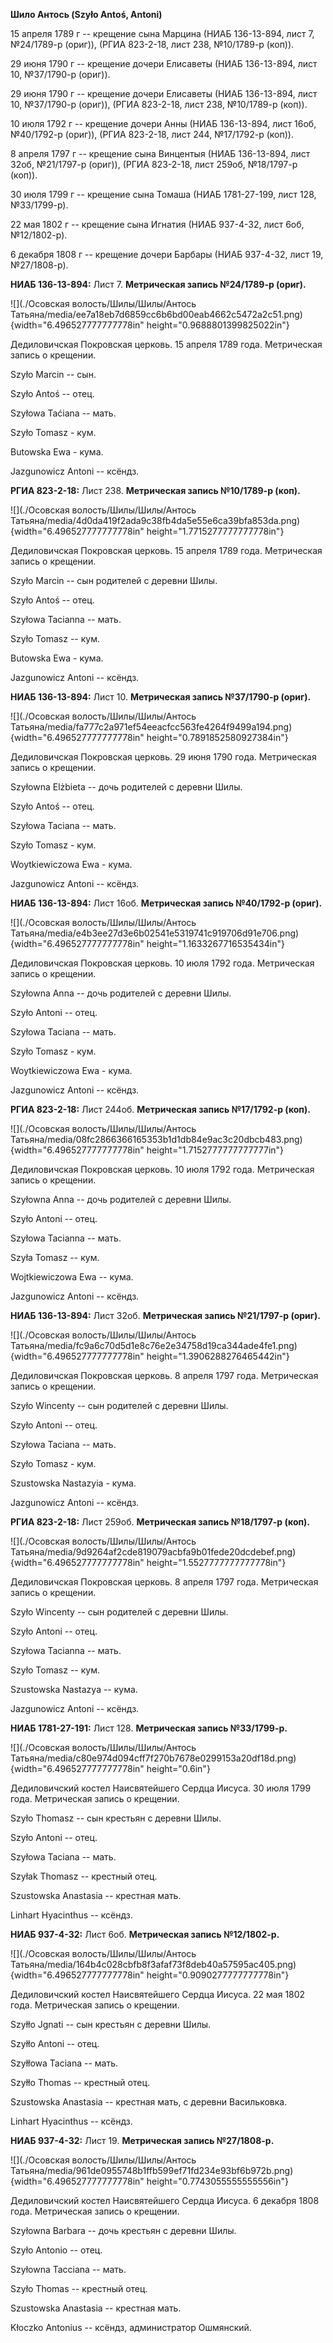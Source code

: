 **Шило Антось (Szyło Antoś, Antoni)**

15 апреля 1789 г -- крещение сына Марцина (НИАБ 136-13-894, лист 7,
№24/1789-р (ориг)), (РГИА 823-2-18, лист 238, №10/1789-р (коп)).

29 июня 1790 г -- крещение дочери Елисаветы (НИАБ 136-13-894, лист 10,
№37/1790-р (ориг)).

29 июня 1790 г -- крещение дочери Елисаветы (НИАБ 136-13-894, лист 10,
№37/1790-р (ориг)), (РГИА 823-2-18, лист 238, №10/1789-р (коп)).

10 июля 1792 г -- крещение дочери Анны (НИАБ 136-13-894, лист 16об,
№40/1792-р (ориг)), (РГИА 823-2-18, лист 244, №17/1792-р (коп)).

8 апреля 1797 г -- крещение сына Винцентыя (НИАБ 136-13-894, лист 32об,
№21/1797-р (ориг)), (РГИА 823-2-18, лист 259об, №18/1797-р (коп)).

30 июля 1799 г -- крещение сына Томаша (НИАБ 1781-27-199, лист 128,
№33/1799-р).

22 мая 1802 г -- крещение сына Игнатия (НИАБ 937-4-32, лист 6об,
№12/1802-р).

6 декабря 1808 г -- крещение дочери Барбары (НИАБ 937-4-32, лист 19,
№27/1808-р).

**НИАБ 136-13-894:** Лист 7. **Метрическая запись №24/1789-р (ориг).**

![](./Осовская волость/Шилы/Шилы/Антось Татьяна/media/ee7a18eb7d6859cc6b6bd00eab4662c5472a2c51.png){width="6.496527777777778in"
height="0.9688801399825022in"}

Дедиловичская Покровская церковь. 15 апреля 1789 года. Метрическая
запись о крещении.

Szyło Marcin -- сын.

Szyło Antoś -- отец.

Szyłowa Taćiana -- мать.

Szyło Tomasz - кум.

Butowska Ewa - кума.

Jazgunowicz Antoni -- ксёндз.

**РГИА 823-2-18:** Лист 238. **Метрическая запись №10/1789-р (коп).**

![](./Осовская волость/Шилы/Шилы/Антось Татьяна/media/4d0da419f2ada9c38fb4da5e55e6ca39bfa853da.png){width="6.496527777777778in"
height="1.7715277777777778in"}

Дедиловичская Покровская церковь. 15 апреля 1789 года. Метрическая
запись о крещении.

Szyło Marcin -- сын родителей с деревни Шилы.

Szyło Antoś -- отец.

Szyłowa Tacianna -- мать.

Szyło Tomasz -- кум.

Butowska Ewa - кума.

Jazgunowicz Antoni -- ксёндз.

**НИАБ 136-13-894:** Лист 10. **Метрическая запись №37/1790-р (ориг).**

![](./Осовская волость/Шилы/Шилы/Антось Татьяна/media/fa777c2a971ef54eeacfcc563fe4264f9499a194.png){width="6.496527777777778in"
height="0.7891852580927384in"}

Дедиловичская Покровская церковь. 29 июня 1790 года. Метрическая запись
о крещении.

Szyłowna Elżbieta -- дочь родителей с деревни Шилы.

Szyło Antoś -- отец.

Szyłowa Taciana -- мать.

Szyło Tomasz - кум.

Woytkiewiczowa Ewa - кума.

Jazgunowicz Antoni -- ксёндз.

**НИАБ 136-13-894:** Лист 16об. **Метрическая запись №40/1792-р
(ориг).**

![](./Осовская волость/Шилы/Шилы/Антось Татьяна/media/e4b3ee27d3e6b02541e5319741c919706d91e706.png){width="6.496527777777778in"
height="1.1633267716535434in"}

Дедиловичская Покровская церковь. 10 июля 1792 года. Метрическая запись
о крещении.

Szyłowna Anna -- дочь родителей с деревни Шилы.

Szyło Antoni -- отец.

Szyłowa Taciana -- мать.

Szyło Tomasz - кум.

Woytkiewiczowa Ewa - кума.

Jazgunowicz Antoni -- ксёндз.

**РГИА 823-2-18:** Лист 244об. **Метрическая запись №17/1792-р (коп).**

![](./Осовская волость/Шилы/Шилы/Антось Татьяна/media/08fc2866366165353b1d1db84e9ac3c20dbcb483.png){width="6.496527777777778in"
height="1.7152777777777777in"}

Дедиловичская Покровская церковь. 10 июля 1792 года. Метрическая запись
о крещении.

Szyłowna Anna -- дочь родителей с деревни Шилы.

Szyło Antoni -- отец.

Szyłowa Tacianna -- мать.

Szyła Tomasz -- кум.

Wojtkiewiczowa Ewa -- кума.

Jazgunowicz Antoni -- ксёндз.

**НИАБ 136-13-894:** Лист 32об. **Метрическая запись №21/1797-р
(ориг).**

![](./Осовская волость/Шилы/Шилы/Антось Татьяна/media/fc9a6c70d5d1e8c76e2e34758d19ca344ade4fe1.png){width="6.496527777777778in"
height="1.3906288276465442in"}

Дедиловичская Покровская церковь. 8 апреля 1797 года. Метрическая запись
о крещении.

Szyło Wincenty -- сын родителей с деревни Шилы.

Szyło Antoni -- отец.

Szyłowa Taciana -- мать.

Szyło Tomasz - кум.

Szustowska Nastazyia - кума.

Jazgunowicz Antoni -- ксёндз.

**РГИА 823-2-18:** Лист 259об. **Метрическая запись №18/1797-р (коп).**

![](./Осовская волость/Шилы/Шилы/Антось Татьяна/media/9d9264af2cde819079acbfa9b01fede20dcdebef.png){width="6.496527777777778in"
height="1.5527777777777778in"}

Дедиловичская Покровская церковь. 8 апреля 1797 года. Метрическая запись
о крещении.

Szyło Wincenty -- сын родителей с деревни Шилы.

Szyło Antoni -- отец.

Szyłowa Tacianna -- мать.

Szyło Tomasz -- кум.

Szustowska Nastazya -- кума.

Jazgunowicz Antoni -- ксёндз.

**НИАБ 1781-27-191:** Лист 128. **Метрическая запись №33/1799-р.**

![](./Осовская волость/Шилы/Шилы/Антось Татьяна/media/c80e974d094cff7f270b7678e0299153a20df18d.png){width="6.496527777777778in"
height="0.6in"}

Дедиловичский костел Наисвятейшего Сердца Иисуса. 30 июля 1799 года.
Метрическая запись о крещении.

Szyło Thomasz -- сын крестьян с деревни Шилы.

Szyło Antoni -- отец.

Szyłowa Taciana -- мать.

Szyłak Thomasz -- крестный отец.

Szustowska Anastasia -- крестная мать.

Linhart Hyacinthus -- ксёндз.

**НИАБ 937-4-32:** Лист 6об. **Метрическая запись №12/1802-р.**

![](./Осовская волость/Шилы/Шилы/Антось Татьяна/media/164b4c028cbfb8f3afaf73f8deb40a57595ac405.png){width="6.496527777777778in"
height="0.9090277777777778in"}

Дедиловичский костел Наисвятейшего Сердца Иисуса. 22 мая 1802 года.
Метрическая запись о крещении.

Szyłło Jgnati -- сын крестьян с деревни Шилы.

Szyłło Antoni -- отец.

Szyłłowa Taciana -- мать.

Szyłło Thomas -- крестный отец.

Szustowska Anastasia -- крестная мать, с деревни Васильковка.

Linhart Hyacinthus -- ксёндз.

**НИАБ 937-4-32:** Лист 19. **Метрическая запись №27/1808-р.**

![](./Осовская волость/Шилы/Шилы/Антось Татьяна/media/961de0955748b1ffb599ef71fd234e93bf6b972b.png){width="6.496527777777778in"
height="0.7743055555555556in"}

Дедиловичский костел Наисвятейшего Сердца Иисуса. 6 декабря 1808 года.
Метрическая запись о крещении.

Szyłowna Barbara -- дочь крестьян с деревни Шилы.

Szyło Antonio -- отец.

Szyłowna Tacciana -- мать.

Szyło Thomas -- крестный отец.

Szustowska Anastasia -- крестная мать.

Kłoczko Antonius -- ксёндз, администратор Ошмянский.
